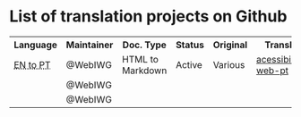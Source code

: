 # List of translation projects on Github


<table>
  <tr>
    <th>Language</th>
    <th>Maintainer</th>
    <th>Doc. Type</th>
    <th>Status</th>
    <th>Original</th>
    <th>Translation</th>
    <th>Comments</th>
  </tr>
  <tr>
    <td><abbr title="English to Portuguese">EN to PT</abbr></td>
    <td>@WebIWG</td>
    <td>HTML to Markdown</td>
    <td>Active</td>
    <td>Various</td>
    <td><a href="//github.com/webiwg/acessibilidade-web-pt">acessibilidade-web-pt</a></td>
    <td>#a11y</td>
  </tr>
  <tr>
    <td></td>
    <td>@WebIWG</td>
    <td></td>
    <td></td>
    <td></td>
    <td></td>
    <td></td>
  </tr>
  <tr>
    <td></td>
    <td>@WebIWG</td>
    <td></td>
    <td></td>
    <td></td>
    <td></td>
    <td></td>
  </tr>
</table>